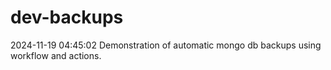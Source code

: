 # dev-backups
2024-11-19 04:45:02 Demonstration of automatic mongo db backups using workflow and actions.
